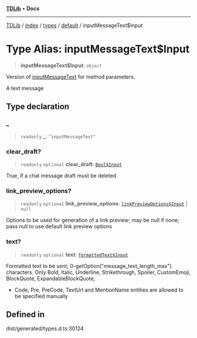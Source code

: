 [**TDLib**](../../../../../../README.md) • **Docs**

***

[TDLib](../../../../../../modules.md) / [index](../../../../../README.md) / [types](../../../README.md) / [default](../README.md) / inputMessageText$Input

# Type Alias: inputMessageText$Input

> **inputMessageText$Input**: `object`

Version of [inputMessageText](inputMessageText.md) for method parameters.

A text message

## Type declaration

### \_

> `readonly` **\_**: `"inputMessageText"`

### clear\_draft?

> `readonly` `optional` **clear\_draft**: [`Bool$Input`](Bool$Input.md)

True, if a chat message draft must be deleted

### link\_preview\_options?

> `readonly` `optional` **link\_preview\_options**: [`linkPreviewOptions$Input`](linkPreviewOptions$Input.md) \| `null`

Options to be used for generation of a link preview; may be null if none; pass null to use default link preview options

### text?

> `readonly` `optional` **text**: [`formattedText$Input`](formattedText$Input.md)

Formatted text to be sent; 0-getOption("message_text_length_max") characters. Only Bold, Italic, Underline, Strikethrough, Spoiler, CustomEmoji, BlockQuote, ExpandableBlockQuote,

- Code, Pre, PreCode, TextUrl and MentionName entities are allowed to be specified manually

## Defined in

dist/generated/types.d.ts:30124
